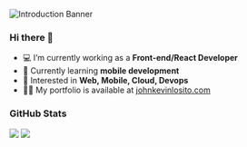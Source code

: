![Introduction Banner](https://user-images.githubusercontent.com/48610130/166187291-a3c5fe4d-5232-446f-9ac4-ed9100522e5e.png)

### Hi there 👋

- :computer: I’m currently working as a **Front-end/React Developer**
- :seedling: Currently learning **mobile development**
- :monocle_face: Interested in **Web, Mobile, Cloud, Devops**
- :man_technologist: My portfolio is available at [johnkevinlosito.com](https://johnkevinlosito.com)


### GitHub Stats

<img align="centre" src="https://github-readme-stats.vercel.app/api?username=johnkevinlosito&count_private=true&include_all_commits=true&show_icons=true&theme=nord&disable_animations=false)" />

<img align="centre" src="https://github-readme-stats.vercel.app/api/top-langs/?username=johnkevinlosito&layout=compact&title_color=81a1c1&text_color=d8dee9&icon_color=88c0d0&bg_color=2e3440" />

